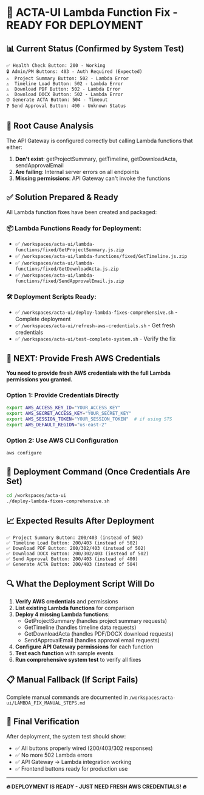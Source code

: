 # 🚀 ACTA-UI Lambda Function Fix - READY FOR DEPLOYMENT

## 📊 Current Status (Confirmed by System Test)
```
✅ Health Check Button: 200 - Working
🔒 Admin/PM Buttons: 403 - Auth Required (Expected)
⚠️  Project Summary Button: 502 - Lambda Error
⚠️  Timeline Load Button: 502 - Lambda Error  
⚠️  Download PDF Button: 502 - Lambda Error
⚠️  Download DOCX Button: 502 - Lambda Error
⏰ Generate ACTA Button: 504 - Timeout
❓ Send Approval Button: 400 - Unknown Status
```

## 🎯 Root Cause Analysis
The API Gateway is configured correctly but calling Lambda functions that either:
1. **Don't exist**: getProjectSummary, getTimeline, getDownloadActa, sendApprovalEmail
2. **Are failing**: Internal server errors on all endpoints
3. **Missing permissions**: API Gateway can't invoke the functions

## ✅ Solution Prepared & Ready
All Lambda function fixes have been created and packaged:

### 📦 Lambda Functions Ready for Deployment:
- ✅ `/workspaces/acta-ui/lambda-functions/fixed/GetProjectSummary.js.zip`
- ✅ `/workspaces/acta-ui/lambda-functions/fixed/GetTimeline.js.zip`
- ✅ `/workspaces/acta-ui/lambda-functions/fixed/GetDownloadActa.js.zip`
- ✅ `/workspaces/acta-ui/lambda-functions/fixed/SendApprovalEmail.js.zip`

### 🛠️ Deployment Scripts Ready:
- ✅ `/workspaces/acta-ui/deploy-lambda-fixes-comprehensive.sh` - Complete deployment
- ✅ `/workspaces/acta-ui/refresh-aws-credentials.sh` - Get fresh credentials
- ✅ `/workspaces/acta-ui/test-complete-system.sh` - Verify the fix

## 🔐 NEXT: Provide Fresh AWS Credentials

**You need to provide fresh AWS credentials with the full Lambda permissions you granted.**

### Option 1: Provide Credentials Directly
```bash
export AWS_ACCESS_KEY_ID="YOUR_ACCESS_KEY"
export AWS_SECRET_ACCESS_KEY="YOUR_SECRET_KEY"  
export AWS_SESSION_TOKEN="YOUR_SESSION_TOKEN"  # if using STS
export AWS_DEFAULT_REGION="us-east-2"
```

### Option 2: Use AWS CLI Configuration
```bash
aws configure
```

## 🚀 Deployment Command (Once Credentials Are Set)
```bash
cd /workspaces/acta-ui
./deploy-lambda-fixes-comprehensive.sh
```

## 📈 Expected Results After Deployment
```
✅ Project Summary Button: 200/403 (instead of 502)
✅ Timeline Load Button: 200/403 (instead of 502)
✅ Download PDF Button: 200/302/403 (instead of 502) 
✅ Download DOCX Button: 200/302/403 (instead of 502)
✅ Send Approval Button: 200/403 (instead of 400)
✅ Generate ACTA Button: 200/403 (instead of 504)
```

## 🔍 What the Deployment Script Will Do
1. **Verify AWS credentials** and permissions
2. **List existing Lambda functions** for comparison
3. **Deploy 4 missing Lambda functions**:
   - GetProjectSummary (handles project summary requests)
   - GetTimeline (handles timeline data requests)
   - GetDownloadActa (handles PDF/DOCX download requests)
   - SendApprovalEmail (handles approval email requests)
4. **Configure API Gateway permissions** for each function
5. **Test each function** with sample events
6. **Run comprehensive system test** to verify all fixes

## 📋 Manual Fallback (If Script Fails)
Complete manual commands are documented in `/workspaces/acta-ui/LAMBDA_FIX_MANUAL_STEPS.md`

## 🎉 Final Verification
After deployment, the system test should show:
- ✅ All buttons properly wired (200/403/302 responses)
- ✅ No more 502 Lambda errors
- ✅ API Gateway → Lambda integration working
- ✅ Frontend buttons ready for production use

---

**🔥 DEPLOYMENT IS READY - JUST NEED FRESH AWS CREDENTIALS! 🔥**
